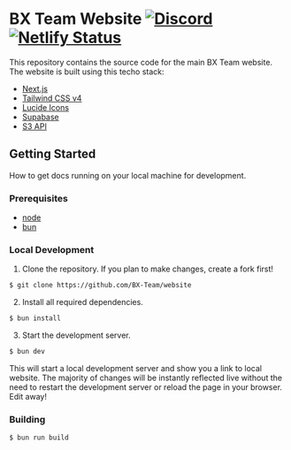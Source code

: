 # BX Team Website [![Discord](https://img.shields.io/discord/931595732752953375.svg?label=&logo=discord&logoColor=ffffff&color=7389D8&labelColor=6A7EC2)](https://discord.gg/p7cxhw7E2M) [![Netlify Status](https://api.netlify.com/api/v1/badges/b70ca151-d5a5-4c8f-b1c8-1d63c4930aa9/deploy-status)](https://app.netlify.com/sites/bx-team-website/deploys)

This repository contains the source code for the main BX Team website. The website is built using this techo stack:

- [Next.js](https://nextjs.org)
- [Tailwind CSS v4](https://tailwindcss.com)
- [Lucide Icons](https://lucide.dev)
- [Supabase](https://supabase.io)
- [S3 API](https://aws.amazon.com/s3)

## Getting Started

How to get docs running on your local machine for development.

### Prerequisites

- [node](https://nodejs.org)
- [bun](https://bun.sh/)

### Local Development

1. Clone the repository. If you plan to make changes, create a fork first!

```bash
$ git clone https://github.com/BX-Team/website
```

2. Install all required dependencies.

```bash
$ bun install
```

3. Start the development server.

```bash
$ bun dev
```

This will start a local development server and show you a link to local website. The majority of changes will
be instantly reflected live without the need to restart the development server or reload the page in
your browser. Edit away!

### Building

```bash
$ bun run build
```
